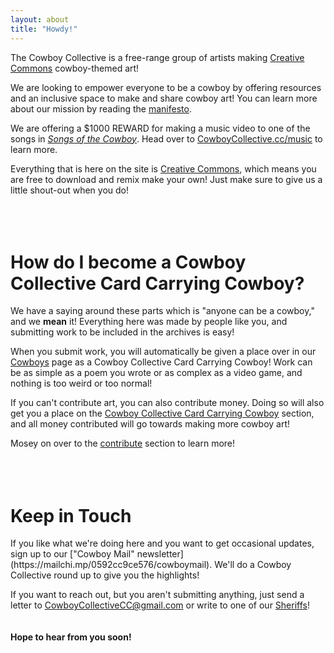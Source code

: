```yaml
---
layout: about
title: "Howdy!"
---
```

The Cowboy Collective is a free-range group of artists making [Creative Commons](https://creativecommons.org/licenses/by/4.0/legalcode) cowboy-themed art!

We are looking to empower everyone to be a cowboy by offering resources and an inclusive space to make and share cowboy art! You can learn more about our mission by reading the [manifesto](https://cowboycollective.cc/2019/11/28/Manifesto.html).

We are offering a $1000 REWARD for making a music video to one of the songs in *[Songs of the Cowboy](https://CowboyCollective.cc/2019/11/29/SongsOfTheCowboyVol01.html)*. Head over to [CowboyCollective.cc/music](https://CowboyCollective.cc/music) to learn more.

Everything that is here on the site is [Creative Commons](https://creativecommons.org/licenses/by/4.0/legalcode), which means you are free to download and remix make your own! Just make sure to give us a little shout-out when you do!
<br><br><br><br>

<h1 id="CCCCC">How do I become a Cowboy Collective Card Carrying Cowboy?</h1>

We have a saying around these parts which is "anyone can be a cowboy," and we **mean** it! Everything here was made by people like you, and submitting work to be included in the archives is easy!

When you submit work, you will automatically be given a place over in our [Cowboys](https://cowboycollective.cc/Cowboys) page as a Cowboy Collective Card Carrying Cowboy! Work can be as simple as a poem you wrote or as complex as a video game, and nothing is too weird or too normal!

If you can't contribute art, you can also contribute money. Doing so will also get you a place on the [Cowboy Collective Card Carrying Cowboy](https://cowboycollective.cc/Cowboys) section, and all money contributed will go towards making more cowboy art!

Mosey on over to the [contribute](https://cowboycollective.cc/Submit) section to learn more!
<br><br><br><br>

<h1>Keep in Touch</h1>
If you like what we're doing here and you want to get occasional updates, sign up to our ["Cowboy Mail" newsletter](https://mailchi.mp/0592cc9ce576/cowboymail). We'll do a Cowboy Collective round up to give you the highlights!

If you want to reach out, but you aren't submitting anything, just send a letter to [CowboyCollectiveCC@gmail.com](mailto:EwonRael@CowboyCollectiveCC@gmail.com) or write to one of our [Sheriffs](https://cowboycollective.cc/Cowboys)!
<br><br><br>
**Hope to hear from you soon!**

